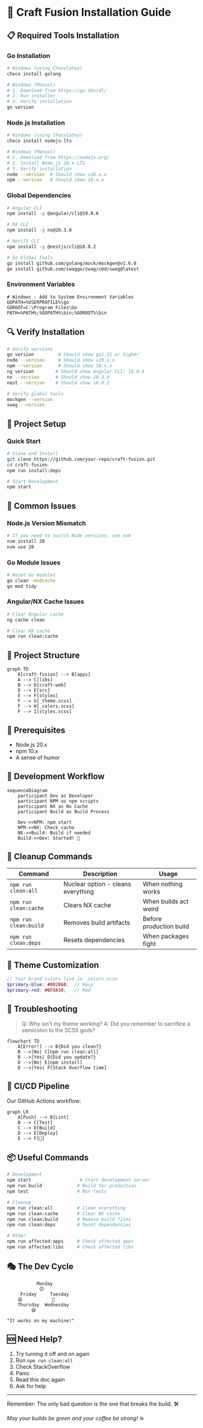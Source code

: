 # 🚀 Craft Fusion Installation Guide

## 📋 Required Tools Installation

### Go Installation
```bash
# Windows (using Chocolatey)
choco install golang

# Windows (Manual)
# 1. Download from https://go.dev/dl/
# 2. Run installer
# 3. Verify installation
go version
```

### Node.js Installation
```bash
# Windows (using Chocolatey)
choco install nodejs-lts

# Windows (Manual)
# 1. Download from https://nodejs.org/
# 2. Install Node.js 20.x LTS
# 3. Verify installation
node --version  # Should show v20.x.x
npm --version   # Should show 10.x.x
```

### Global Dependencies

```bash
# Angular CLI
npm install -g @angular/cli@19.0.6

# NX CLI
npm install -g nx@20.3.0

# NestJS CLI
npm install -g @nestjs/cli@10.0.2

# Go Global Tools
go install github.com/golang/mock/mockgen@v1.6.0
go install github.com/swaggo/swag/cmd/swag@latest
```

### Environment Variables

```batch
# Windows - Add to System Environment Variables
GOPATH=%USERPROFILE%\go
GOROOT=C:\Program Files\Go
PATH=%PATH%;%GOPATH%\bin;%GOROOT%\bin
```

## 🔍 Verify Installation

```bash
# Verify versions
go version         # Should show go1.21 or higher
node --version     # Should show v20.x.x
npm --version      # Should show 10.x.x
ng version        # Should show Angular CLI: 19.0.6
nx --version      # Should show 20.3.0
nest --version    # Should show 10.0.2

# Verify global tools
mockgen --version
swag --version
```

## 🚀 Project Setup

### Quick Start

```bash
# Clone and Install
git clone https://github.com/your-repo/craft-fusion.git
cd craft-fusion
npm run install:deps

# Start Development
npm start
```

## 🎯 Common Issues

### Node.js Version Mismatch
```bash
# If you need to switch Node versions, use nvm
nvm install 20
nvm use 20
```

### Go Module Issues
```bash
# Reset Go modules
go clean -modcache
go mod tidy
```

### Angular/NX Cache Issues
```bash
# Clear Angular cache
ng cache clean

# Clear NX cache
npm run clean:cache
```

## 🎨 Project Structure

```mermaid
graph TD
    A[craft-fusion] --> B[apps]
    A --> C[libs]
    B --> D[craft-web]
    D --> E[src]
    E --> F[styles]
    F --> G[_theme.scss]
    F --> H[_colors.scss]
    F --> I[styles.scss]
```

## 🧰 Prerequisites

- Node.js 20.x
- npm 10.x
- A sense of humor

## 🔄 Development Workflow

```mermaid
sequenceDiagram
    participant Dev as Developer
    participant NPM as npm scripts
    participant NX as Nx Cache
    participant Build as Build Process
    
    Dev->>NPM: npm start
    NPM->>NX: Check cache
    NX->>Build: Build if needed
    Build->>Dev: Started! 🎉
```

## 🧹 Cleanup Commands

| Command | Description | Usage |
|---------|-------------|-------|
| `npm run clean:all` | Nuclear option - cleans everything | When nothing works |
| `npm run clean:cache` | Clears NX cache | When builds act weird |
| `npm run clean:build` | Removes build artifacts | Before production build |
| `npm run clean:deps` | Resets dependencies | When packages fight |

## 🎨 Theme Customization

```scss
// Your brand colors live in _colors.scss
$primary-blue: #002868;  // Navy
$primary-red: #BF0A30;   // Red
```

## 🐛 Troubleshooting

> Q: Why isn't my theme working?
> A: Did you remember to sacrifice a semicolon to the SCSS gods?

```mermaid
flowchart TD
    A[Error!] --> B{Did you clean?}
    B -->|No| C[npm run clean:all]
    B -->|Yes| D{Did you update?}
    D -->|No| E[npm install]
    D -->|Yes| F[Stack Overflow time]
```

## 🚀 CI/CD Pipeline

Our GitHub Actions workflow:

```mermaid
graph LR
    A[Push] --> B[Lint]
    B --> C[Test]
    C --> D[Build]
    D --> E[Deploy]
    E --> F[🎉]
```

## 📦 Useful Commands

```bash
# Development
npm start                  # Start development server
npm run build             # Build for production
npm test                  # Run tests

# Cleanup
npm run clean:all         # Clean everything
npm run clean:cache       # Clear NX cache
npm run clean:build       # Remove build files
npm run clean:deps        # Reset dependencies

# Other
npm run affected:apps     # Check affected apps
npm run affected:libs     # Check affected libs
```

## 🎭 The Dev Cycle

```
           Monday
            😊
     Friday     Tuesday
    😫           🤔
    Thursday  Wednesday
         😅

"It works on my machine!"
```

## 🆘 Need Help?

1. Try turning it off and on again
2. Run `npm run clean:all`
3. Check StackOverflow
4. Panic
5. Read this doc again
6. Ask for help

---

Remember: The only bad question is the one that breaks the build. 🛠️

*May your builds be green and your coffee be strong!* ☕
